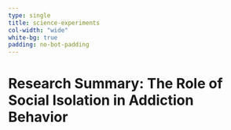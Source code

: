 ```yaml
---
type: single
title: science-experiments
col-width: "wide"
white-bg: true
padding: no-bot-padding
---
```


# <span class="emphasized-header">Research Summary</span>: The Role of Social Isolation in Addiction Behavior
